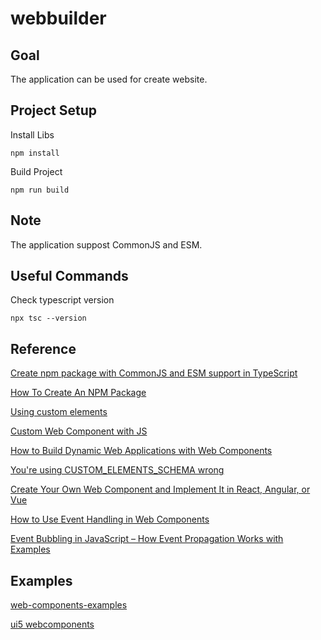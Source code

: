 # webbuilder

## Goal

The application can be used for create website.

## Project Setup

Install Libs

```
npm install
```

Build Project

```
npm run build
```

## Note

The application suppost CommonJS and ESM.

## Useful Commands

Check typescript version

```
npx tsc --version
```

## Reference

[Create npm package with CommonJS and ESM support in TypeScript](https://blog.mastykarz.nl/create-npm-package-commonjs-esm-typescript/)

[How To Create An NPM Package](https://www.totaltypescript.com/how-to-create-an-npm-package)

[Using custom elements](https://developer.mozilla.org/en-US/docs/Web/API/Web_components/Using_custom_elements)

[Custom Web Component with JS](https://medium.com/@rdvndmrc/custom-web-component-with-js-22c4fa4eb678)

[How to Build Dynamic Web Applications with Web Components](https://blog.pixelfreestudio.com/how-to-build-dynamic-web-applications-with-web-components/)

[You're using CUSTOM_ELEMENTS_SCHEMA wrong](https://manuel-rauber.com/2021/02/23/youre-using-custom_elements_schema-wrong/)

[Create Your Own Web Component and Implement It in React, Angular, or Vue](https://blog.stackademic.com/create-your-own-web-component-and-implement-it-in-react-angular-or-vue-b24ead4bb3bd)

[How to Use Event Handling in Web Components](https://blog.pixelfreestudio.com/how-to-use-event-handling-in-web-components/)

[Event Bubbling in JavaScript – How Event Propagation Works with Examples](https://www.freecodecamp.org/news/event-bubbling-in-javascript/)

## Examples

[web-components-examples](https://github.com/mdn/web-components-examples)

[ui5 webcomponents](https://github.com/SAP/ui5-webcomponents/tree/main)

